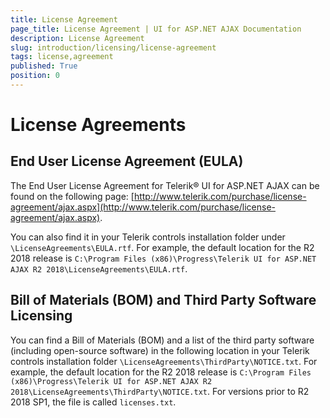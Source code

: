 ```yaml
---
title: License Agreement
page_title: License Agreement | UI for ASP.NET AJAX Documentation
description: License Agreement
slug: introduction/licensing/license-agreement
tags: license,agreement
published: True
position: 0
---
```


# License Agreements

## End User License Agreement (EULA)

The End User License Agreement for Telerik® UI for ASP.NET AJAX can be found on the following page: [http://www.telerik.com/purchase/license-agreement/ajax.aspx](http://www.telerik.com/purchase/license-agreement/ajax.aspx).

You can also find it in your Telerik controls installation folder under `\LicenseAgreements\EULA.rtf`.
For example, the default location for the R2 2018 release is `C:\Program Files (x86)\Progress\Telerik UI for ASP.NET AJAX R2 2018\LicenseAgreements\EULA.rtf`.


## Bill of Materials (BOM) and Third Party Software Licensing

You can find a Bill of Materials (BOM) and a list of the third party software (including open-source software) in the following location in your Telerik controls installation folder `\LicenseAgreements\ThirdParty\NOTICE.txt`.
For example, the default location for the R2 2018 release is `C:\Program Files (x86)\Progress\Telerik UI for ASP.NET AJAX R2 2018\LicenseAgreements\ThirdParty\NOTICE.txt`.
For versions prior to R2 2018 SP1, the file is called `licenses.txt`.

